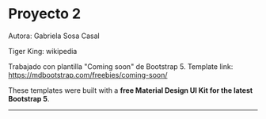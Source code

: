 # Proyecto 2

Autora: Gabriela Sosa Casal

Tiger King: wikipedia

Trabajado con plantilla "Coming soon" de Bootstrap 5.
Template link: https://mdbootstrap.com/freebies/coming-soon/

These templates were built with a **free Material Design UI Kit for the latest Bootstrap 5**.

___
